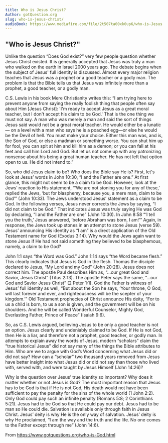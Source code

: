 ```yaml
---
title: Who is Jesus Christ?
Author: gotQuestion.org
slug: who-is-jesus-christ/
audioBook: https://www.mediafire.com/file/2t507ta00xk0up6/who-is-Jesus.mp3
---
```


## "Who is Jesus Christ?"

Unlike the question “Does God exist?” very few people question whether Jesus Christ existed. It is generally accepted that Jesus was truly a man who walked on the earth in Israel 2000 years ago. The debate begins when the subject of Jesus' full identity is discussed. Almost every major religion teaches that Jesus was a prophet or a good teacher or a godly man. The problem is that the Bible tells us that Jesus was infinitely more than a prophet, a good teacher, or a godly man.

C.S. Lewis in his book Mere Christianity writes this: “I am trying here to prevent anyone from saying the really foolish thing that people often say about Him [Jesus Christ]: 'I'm ready to accept Jesus as a great moral teacher, but I don't accept his claim to be God.' That is the one thing we must not say. A man who was merely a man and said the sort of things Jesus said would not be a great moral teacher. He would either be a lunatic — on a level with a man who says he is a poached egg—or else he would be the Devil of hell. You must make your choice. Either this man was, and is, the Son of God, or else a madman or something worse. You can shut him up for fool, you can spit at him and kill him as a demon; or you can fall at his feet and call him Lord and God. But let us not come up with any patronizing nonsense about his being a great human teacher. He has not left that option open to us. He did not intend to.”

So, who did Jesus claim to be? Who does the Bible say He is? First, let's look at Jesus’ words in John 10:30, “I and the Father are one.” At first glance, this might not seem to be a claim to be God. However, look at the Jews’ reaction to His statement, “‘We are not stoning you for any of these,’ replied the Jews, ‘but for blasphemy, because you, a mere man, claim to be God’” (John 10:33). The Jews understood Jesus’ statement as a claim to be God. In the following verses, Jesus never corrects the Jews by saying, “I did not claim to be God.” That indicates Jesus was truly saying He was God by declaring, “I and the Father are one” (John 10:30). In John 8:58 “‘I tell you the truth,’ Jesus answered, ‘before Abraham was born, I am!’” Again, in response, the Jews took up stones in an attempt to stone Jesus (verse 59). Jesus’ announcing His identity as “I am” is a direct application of the Old Testament name for God (Exodus 3:14). Why would the Jews again want to stone Jesus if He had not said something they believed to be blasphemous, namely, a claim to be God?

John 1:1 says “the Word was God.” John 1:14 says “the Word became flesh.” This clearly indicates that Jesus is God in the flesh. Thomas the disciple declared to Jesus, “My Lord and my God” (John 20:28). Jesus does not correct him. The apostle Paul describes Him as, “…our great God and Savior, Jesus Christ” (Titus 2:13). The apostle Peter says the same, “…our God and Savior Jesus Christ” (2 Peter 1:1). God the Father is witness of Jesus’ full identity as well, “But about the Son he says, ‘Your throne, O God, will last forever and ever, and righteousness will be the scepter of your kingdom.’” Old Testament prophecies of Christ announce His deity, “For to us a child is born, to us a son is given, and the government will be on his shoulders. And he will be called Wonderful Counselor, Mighty God, Everlasting Father, Prince of Peace” (Isaiah 9:6).

So, as C.S. Lewis argued, believing Jesus to be only a good teacher is not an option. Jesus clearly and undeniably claimed to be God. If He is not God, then He is a liar, and therefore not a prophet, good teacher, or godly man. In attempts to explain away the words of Jesus, modern “scholars” claim the “true historical Jesus” did not say many of the things the Bible attributes to Him. Who are we to argue with God’s Word concerning what Jesus did or did not say? How can a “scholar” two thousand years removed from Jesus have better insight into what Jesus did or did not say than those who lived with, served with, and were taught by Jesus Himself (John 14:26)?

Why is the question over Jesus’ true identity so important? Why does it matter whether or not Jesus is God? The most important reason that Jesus has to be God is that if He is not God, His death would not have been sufficient to pay the penalty for the sins of the whole world (1 John 2:2). Only God could pay such an infinite penalty (Romans 5:8; 2 Corinthians 5:21). Jesus had to be God so that He could pay our debt. Jesus had to be man so He could die. Salvation is available only through faith in Jesus Christ. Jesus’ deity is why He is the only way of salvation. Jesus’ deity is why He proclaimed, “I am the way and the truth and the life. No one comes to the Father except through me” (John 14:6).
 
 From https://www.gotquestions.org/who-is-God.html